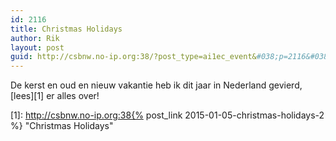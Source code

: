 ```yaml
---
id: 2116
title: Christmas Holidays
author: Rik
layout: post
guid: http://csbnw.no-ip.org:38/?post_type=ai1ec_event&#038;p=2116&#038;instance_id=
---
```

De kerst en oud en nieuw vakantie heb ik dit jaar in Nederland gevierd, [lees][1] er alles over!

 [1]: http://csbnw.no-ip.org:38{% post_link 2015-01-05-christmas-holidays-2 %} "Christmas Holidays"
